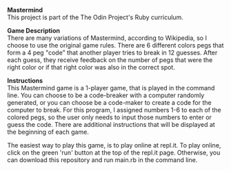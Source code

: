 **Mastermind**  
This project is part of the The Odin Project's Ruby curriculum.

**Game Description**  
There are many variations of Mastermind, according to Wikipedia, so I choose to use the original game rules. There are 6 different colors pegs that form a 4 peg "code" that another player tries to break in 12 guesses. After each guess, they receive feedback on the number of pegs that were the right color or if that right color was also in the correct spot.

**Instructions**  
This Mastermind game is a 1-player game, that is played in the command line. You can choose to be a code-breaker with a computer randomly generated, or you can choose be a code-maker to create a code for the computer to break. For this program, I assigned numbers 1-6 to each of the colored pegs, so the user only needs to input those numbers to enter or guess the code. There are additional instructions that will be displayed at the beginning of each game.  

The easiest way to play this game, is to play online at repl.it. To play online, click on the green 'run' button at the top of the repl.it page. Otherwise, you can download this repository and run main.rb in the command line.
